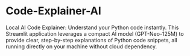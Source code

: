 # Code-Explainer-AI
Local AI Code Explainer: Understand your Python code instantly. This Streamlit application leverages a compact AI model (GPT-Neo-125M) to provide clear, step-by-step explanations of Python code snippets, all running directly on your machine without cloud dependency.

